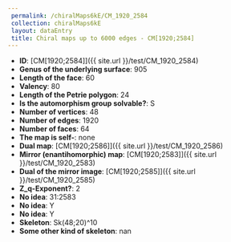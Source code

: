 ```yaml
--- 
 permalink: /chiralMaps6kE/CM_1920_2584 
 collection: chiralMaps6kE
 layout: dataEntry
 title: Chiral maps up to 6000 edges - CM[1920;2584]
---
```


- **ID**: [CM[1920;2584]]({{ site.url }}/test/CM_1920_2584)
- **Genus of the underlying surface**: 905
- **Length of the face**: 60
- **Valency**: 80
- **Length of the Petrie polygon**: 24
- **Is the automorphism group solvable?**: S
- **Number of vertices**: 48
- **Number of edges**: 1920
- **Number of faces**: 64
- **The map is self-**: none
- **Dual map**: [CM[1920;2586]]({{ site.url }}/test/CM_1920_2586)
- **Mirror (enantihomorphic) map**: [CM[1920;2583]]({{ site.url }}/test/CM_1920_2583)
- **Dual of the mirror image**: [CM[1920;2585]]({{ site.url }}/test/CM_1920_2585)
- **Z_q-Exponent?**: 2
- **No idea**:  31:2583
- **No idea**: Y
- **No idea**: Y
- **Skeleton**: Sk(48;20)^10
- **Some other kind of skeleton**: nan
